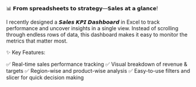 📊 𝗙𝗿𝗼𝗺 𝘀𝗽𝗿𝗲𝗮𝗱𝘀𝗵𝗲𝗲𝘁𝘀 𝘁𝗼 𝘀𝘁𝗿𝗮𝘁𝗲𝗴𝘆—𝗦𝗮𝗹𝗲𝘀 𝗮𝘁 𝗮 𝗴𝗹𝗮𝗻𝗰𝗲!

I recently designed a 𝙎𝙖𝙡𝙚𝙨 𝙆𝙋𝙄 𝘿𝙖𝙨𝙝𝙗𝙤𝙖𝙧𝙙 in Excel to track performance and uncover insights in a single view. Instead of scrolling through endless rows of data, this dashboard makes it easy to monitor the metrics that matter most.

✨ Key Features:

✅ Real-time sales performance tracking
✅ Visual breakdown of revenue & targets
✅ Region-wise and product-wise analysis
✅ Easy-to-use filters and slicer for quick decision making
